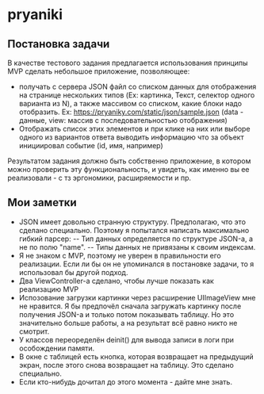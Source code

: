 # pryaniki
## Постановка задачи
В качестве тестового задания предлагается использования принципы MVP сделать небольшое приложение, позволяющее:
- получать с сервера JSON файл со списком данных для отображения на странице нескольких типов (Ex: картинка, Текст, селектор одного варианта из N), а также массивом со списком, какие блоки надо отобразить. Ex: https://pryaniky.com/static/json/sample.json (data - данные, view: массив с последовательностью отображения)
- Отображать список этих элементов и при клике на них или выборе одного из вариантов ответа выводить информацию что за объект инициировал событие (id, имя, например)

Результатом задания должно быть собственно приложение, в котором можно проверить эту функциональность, и увидеть, как именно вы ее реализовали - с тз эргономики, расширяемости и пр.

## Мои заметки
- JSON имеет довольно странную структуру. Предполагаю, что это сделано специально. Поэтому я попытался написать максимально гибкий парсер: 
-- Тип данных определяется по структуре JSON-а, а не по полю "name".
-- Типы данных не привязаны к своим индексам.
- Я не знаком с MVP, поэтому не уверен в правильности его реализации. Если ли бы он не упоминался в постановке задачи, то я использовал бы другой подход.
- Два ViewController-а сделано, чтобы лучше показать как реализацию MVP
- Испозование загрузки картинки через расширение UIImageView мне не нравится. Я бы предпочёл сначала загружать картинку после получения JSON-а и только потом показывать таблицу. Но это значительно больше работы, а на результат всё равно никто не смотрит.
- У классов переоределён deinit() для вывода записи в логи при особождении памяти.
- В окне с таблицей есть кнопка, которая возвращает на предыдущий экран, после этого снова возвращает на таблицу. Это сделано специально.
- Если кто-нибудь дочитал до этого момента - дайте мне знать. 
